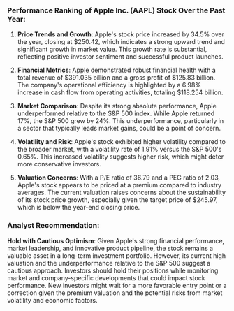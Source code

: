 ### Performance Ranking of Apple Inc. (AAPL) Stock Over the Past Year:

1. **Price Trends and Growth**: Apple's stock price increased by 34.5% over the year, closing at $250.42, which indicates a strong upward trend and significant growth in market value. This growth rate is substantial, reflecting positive investor sentiment and successful product launches.

2. **Financial Metrics**: Apple demonstrated robust financial health with a total revenue of $391.035 billion and a gross profit of $125.83 billion. The company's operational efficiency is highlighted by a 6.98% increase in cash flow from operating activities, totaling $118.254 billion.

3. **Market Comparison**: Despite its strong absolute performance, Apple underperformed relative to the S&P 500 index. While Apple returned 17%, the S&P 500 grew by 24%. This underperformance, particularly in a sector that typically leads market gains, could be a point of concern.

4. **Volatility and Risk**: Apple's stock exhibited higher volatility compared to the broader market, with a volatility rate of 1.91% versus the S&P 500's 0.65%. This increased volatility suggests higher risk, which might deter more conservative investors.

5. **Valuation Concerns**: With a P/E ratio of 36.79 and a PEG ratio of 2.03, Apple's stock appears to be priced at a premium compared to industry averages. The current valuation raises concerns about the sustainability of its stock price growth, especially given the target price of $245.97, which is below the year-end closing price.

### Analyst Recommendation:

**Hold with Cautious Optimism**: Given Apple's strong financial performance, market leadership, and innovative product pipeline, the stock remains a valuable asset in a long-term investment portfolio. However, its current high valuation and the underperformance relative to the S&P 500 suggest a cautious approach. Investors should hold their positions while monitoring market and company-specific developments that could impact stock performance. New investors might wait for a more favorable entry point or a correction given the premium valuation and the potential risks from market volatility and economic factors.